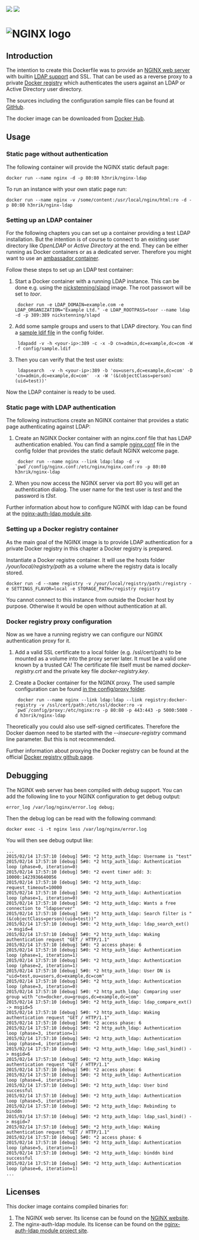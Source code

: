 [![](https://images.microbadger.com/badges/image/h3nrik/nginx-ldap.svg)](http://microbadger.com/images/h3nrik/nginx-ldap "Get your own image badge on microbadger.com") [![](https://images.microbadger.com/badges/version/h3nrik/nginx-ldap.svg)](http://microbadger.com/images/h3nrik/nginx-ldap "Get your own version badge on microbadger.com")
# ![NGINX logo](https://raw.github.com/g17/nginx-ldap/master/images/NginxLogo.gif)

## Introduction

The intention to create this Dockerfile was to provide an [NGINX web server](https://github.com/nginx/nginx) with builtin [LDAP support](https://github.com/kvspb/nginx-auth-ldap) and SSL. That can be used as a reverse proxy to a private [Docker registry](https://github.com/docker/docker-registry) which authenticates the users against an LDAP or Active Directory user directory.

The sources including the configuration sample files can be found at [GitHub](https://github.com/g17/nginx-ldap).

The docker image can be downloaded from [Docker Hub](https://registry.hub.docker.com/u/h3nrik/nginx-ldap/).

## Usage

### Static page without authentication

The following container will provide the NGINX static default page:


	docker run --name nginx -d -p 80:80 h3nrik/nginx-ldap


To run an instance with your own static page run:


	docker run --name nginx -v /some/content:/usr/local/nginx/html:ro -d -p 80:80 h3nrik/nginx-ldap


### Setting up an LDAP container

For the following chapters you can set up a container providing a test LDAP installation. But the intention is of course to connect to an existing user directory like *OpenLDAP* or *Active Directory* at the end. They can be either running as Docker containers or as a dedicated server. Therefore you might want to use an [ambassador container](https://docs.docker.com/engine/admin/ambassador_pattern_linking/).

Follow these steps to set up an LDAP test container:

1. Start a Docker container with a running LDAP instance. This can be done e.g. using the [nickstenning/slapd](https://registry.hub.docker.com/u/nickstenning/slapd/) image. The root passwort will be set to *toor*.

		docker run -e LDAP_DOMAIN=example.com -e LDAP_ORGANIZATION="Example Ltd." -e LDAP_ROOTPASS=toor --name ldap -d -p 389:389 nickstenning/slapd

2. Add some sample groups and users to that LDAP directory. You can find a [sample ldif file](https://github.com/g17/nginx-ldap/blob/master/config/sample.ldif) in the config folder.

		ldapadd -v -h <your-ip>:389 -c -x -D cn=admin,dc=example,dc=com -W -f config/sample.ldif

3. Then you can verify that the test user exists:

		ldapsearch  -v -h <your-ip>:389 -b 'ou=users,dc=example,dc=com' -D 'cn=admin,dc=example,dc=com'  -x -W '(&(objectClass=person)(uid=test))'

Now the LDAP container is ready to be used.
        
### Static page with LDAP authentication

The following instructions create an NGINX container that provides a static page authenticating against LDAP:

1. Create an NGINX Docker container with an nginx.conf file that has LDAP authentication enabled. You can find a sample [nginx.conf](https://github.com/g17/nginx-ldap/blob/master/config/basic/nginx.conf) file in the config folder that provides the static default NGINX welcome page.

		docker run --name nginx --link ldap:ldap -d -v `pwd`/config/nginx.conf:/etc/nginx/nginx.conf:ro -p 80:80 h3nrik/nginx-ldap

2. When you now access the NGINX server via port 80 you will get an authentication dialog. The user name for the test user is *test* and the password is *t3st*.

Further information about how to configure NGINX with ldap can be found at the [nginx-auth-ldap module site](https://github.com/kvspb/nginx-auth-ldap).

### Setting up a Docker registry container

As the main goal of the NGINX image is to provide LDAP authentication for a private Docker registry in this chapter a Docker registry is prepared.

Instantiate a Docker registre container. It will use the hosts folder */your/local/registry/path* as a volume where the registry data is locally stored. 

	docker run -d --name registry -v /your/local/registry/path:/registry -e SETTINGS_FLAVOR=local -e STORAGE_PATH=/registry registry

You cannot connect to this instance from outside the Docker host by purpose. Otherwise it would be open without authentication at all.

### Docker registry proxy configuration

Now as we have a running registry we can configure our NGINX authentication proxy for it.

1. Add a valid SSL certificate to a local folder (e.g. /ssl/cert/path) to be mounted as a volume into the proxy server later. It must be a valid one known by a trusted CA! The certificate file itself must be named *docker-registry.crt* and the private key file *docker-registry.key*.

2. Create a Docker container for the NGINX proxy. The used sample configuration can be found [in the config/proxy folder](https://github.com/g17/nginx-ldap/tree/master/config/proxy).

		docker run --name nginx --link ldap:ldap --link registry:docker-registry -v /ssl/cert/path:/etc/ssl/docker:ro -v `pwd`/config/proxy:/etc/nginx:ro -p 80:80 -p 443:443 -p 5000:5000 -d h3nrik/nginx-ldap

Theoretically you could also use self-signed certificates. Therefore the Docker daemon need to be started with the *--insecure-registry* command line parameter. But this is not recommended.

Further information about proxying the Docker registry can be found at the official [Docker registry github page](https://github.com/docker/docker-registry/blob/master/ADVANCED.md).

## Debugging

The NGINX web server has been compiled with *debug* support. You can add the following line to your NGINX configuration to get debug output:

	error_log /var/log/nginx/error.log debug;

Then the debug log can be read with the following command:

	docker exec -i -t nginx less /var/log/nginx/error.log

You will then see debug output like:

	...
	2015/02/14 17:57:10 [debug] 5#0: *2 http_auth_ldap: Username is "test"
	2015/02/14 17:57:10 [debug] 5#0: *2 http_auth_ldap: Authentication loop (phase=0, iteration=0)
	2015/02/14 17:57:10 [debug] 5#0: *2 event timer add: 3: 10000:1423936640056
	2015/02/14 17:57:10 [debug] 5#0: *2 http_auth_ldap: request_timeout=10000
	2015/02/14 17:57:10 [debug] 5#0: *2 http_auth_ldap: Authentication loop (phase=1, iteration=0)
	2015/02/14 17:57:10 [debug] 5#0: *2 http_auth_ldap: Wants a free connection to "ldapserver"
	2015/02/14 17:57:10 [debug] 5#0: *2 http_auth_ldap: Search filter is "(&(objectClass=person)(uid=test))"
	2015/02/14 17:57:10 [debug] 5#0: *2 http_auth_ldap: ldap_search_ext() -> msgid=4
	2015/02/14 17:57:10 [debug] 5#0: *2 http_auth_ldap: Waking authentication request "GET / HTTP/1.1"
	2015/02/14 17:57:10 [debug] 5#0: *2 access phase: 6
	2015/02/14 17:57:10 [debug] 5#0: *2 http_auth_ldap: Authentication loop (phase=1, iteration=1)
	2015/02/14 17:57:10 [debug] 5#0: *2 http_auth_ldap: Authentication loop (phase=2, iteration=1)
	2015/02/14 17:57:10 [debug] 5#0: *2 http_auth_ldap: User DN is "uid=test,ou=users,dc=example,dc=com"
	2015/02/14 17:57:10 [debug] 5#0: *2 http_auth_ldap: Authentication loop (phase=3, iteration=0)
	2015/02/14 17:57:10 [debug] 5#0: *2 http_auth_ldap: Comparing user group with "cn=docker,ou=groups,dc=example,dc=com"
	2015/02/14 17:57:10 [debug] 5#0: *2 http_auth_ldap: ldap_compare_ext() -> msgid=5
	2015/02/14 17:57:10 [debug] 5#0: *2 http_auth_ldap: Waking authentication request "GET / HTTP/1.1"
	2015/02/14 17:57:10 [debug] 5#0: *2 access phase: 6
	2015/02/14 17:57:10 [debug] 5#0: *2 http_auth_ldap: Authentication loop (phase=3, iteration=1)
	2015/02/14 17:57:10 [debug] 5#0: *2 http_auth_ldap: Authentication loop (phase=4, iteration=0)
	2015/02/14 17:57:10 [debug] 5#0: *2 http_auth_ldap: ldap_sasl_bind() -> msgid=6
	2015/02/14 17:57:10 [debug] 5#0: *2 http_auth_ldap: Waking authentication request "GET / HTTP/1.1"
	2015/02/14 17:57:10 [debug] 5#0: *2 access phase: 6
	2015/02/14 17:57:10 [debug] 5#0: *2 http_auth_ldap: Authentication loop (phase=4, iteration=1)
	2015/02/14 17:57:10 [debug] 5#0: *2 http_auth_ldap: User bind successful
	2015/02/14 17:57:10 [debug] 5#0: *2 http_auth_ldap: Authentication loop (phase=5, iteration=0)
	2015/02/14 17:57:10 [debug] 5#0: *2 http_auth_ldap: Rebinding to binddn
	2015/02/14 17:57:10 [debug] 5#0: *2 http_auth_ldap: ldap_sasl_bind() -> msgid=7
	2015/02/14 17:57:10 [debug] 5#0: *2 http_auth_ldap: Waking authentication request "GET / HTTP/1.1"
	2015/02/14 17:57:10 [debug] 5#0: *2 access phase: 6
	2015/02/14 17:57:10 [debug] 5#0: *2 http_auth_ldap: Authentication loop (phase=5, iteration=1)
	2015/02/14 17:57:10 [debug] 5#0: *2 http_auth_ldap: binddn bind successful
	2015/02/14 17:57:10 [debug] 5#0: *2 http_auth_ldap: Authentication loop (phase=6, iteration=1)
    ...

## Licenses

This docker image contains compiled binaries for:

1. The NGINX web server. Its license can be found on the [NGINX website](http://nginx.org/LICENSE).
2. The nginx-auth-ldap module. Its license can be found on the [nginx-auth-ldap module project site](https://github.com/kvspb/nginx-auth-ldap/blob/master/LICENSE).
